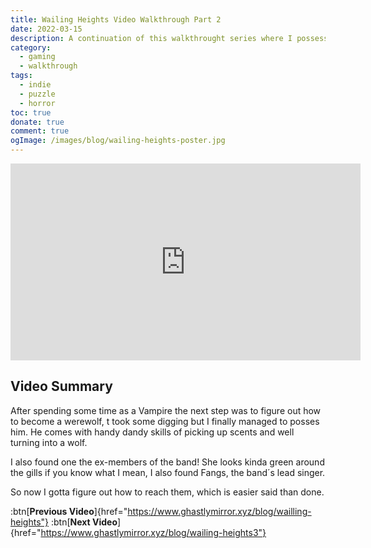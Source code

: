 ```yaml
---
title: Wailing Heights Video Walkthrough Part 2
date: 2022-03-15
description: A continuation of this walkthrought series where I possess a vampire to become a werewolf , and meet an old friend  who seems a little green around the gills.  
category:
  - gaming
  - walkthrough
tags:
  - indie
  - puzzle
  - horror
toc: true
donate: true
comment: true
ogImage: /images/blog/wailing-heights-poster.jpg
---
```


<iframe width="560" height="315" src="https://www.youtube.com/embed/kY3Pgu8Uux8?si=vTS-yDWEAYinIWq6" title="YouTube video player" frameborder="0" allow="accelerometer; autoplay; clipboard-write; encrypted-media; gyroscope; picture-in-picture; web-share" referrerpolicy="strict-origin-when-cross-origin" allowfullscreen></iframe>

## **Video Summary**

After spending some time as a Vampire the next step was to figure out how to become a werewolf, t took some digging but I finally managed to posses him. He comes with handy dandy skills of picking up scents and well turning into a wolf.

I also found one the ex-members of the band! She looks kinda green around the gills if you know what I mean, I also found Fangs, the band´s lead singer.

So now I gotta figure out how to reach them, which is easier said than done.

:btn[**Previous Video**]{href="https://www.ghastlymirror.xyz/blog/wailling-heights"}  :btn[**Next Video**]{href="https://www.ghastlymirror.xyz/blog/wailing-heights3"}
